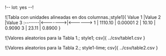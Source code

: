 !--
    lot: yes
--!

![Tabla con unidades alineadas en dos columnas.;style1]{
    Value 1 |Value 2  |Value 3
    :-------|<------->|<------>
    1       | 1110.10 | 0.00001
    2       | 10.10   | 0.9090
    3       | 23.11   | 0.8900
}

![Valores aleatorios para la Tabla 1.; style1; csv]{
        ../csv/table1.csv
}

![Valores aleatorios para la Tabla 2.; style1-lime; csv]{
        ../csv/table2.csv
}